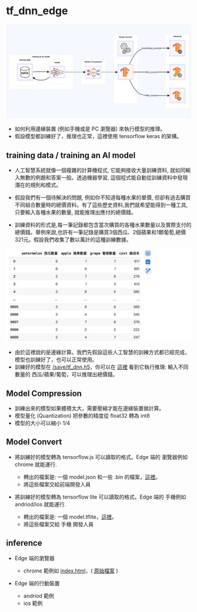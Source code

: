 
# tf_dnn_edge

![from repo](img/img1.png)

- 如何利用邊緣裝置 (例如手機或是 PC 瀏覽器) 來執行模型的推理。
- 假設模型都訓練好了，推理也正常，這裡使用 tensorflow keras 的架構。

## training data / training an AI model

- 人工智慧系統就像一個複雜的計算機程式, 它能夠接收大量訓練資料, 就如同輸入無數的例題和答案一般。透過機器學習, 這個程式能自動從訓練資料中發現潛在的規則和模式。

- 假設我們有一個待解決的問題, 例如你不知道每種水果的單價, 但卻有過去購買不同組合數量時的總價資料。有了這些歷史資料,我們就希望能得到一種工具, 只要輸入各種水果的數量, 就能推理出應付的總價錢。

- 訓練資料的形式是,每一筆記錄都包含當次購買的各種水果數量以及實際支付的總價錢。舉例來說,也許有一筆記錄是購買3個西瓜、2個蘋果和1顆葡萄,總價321元。假設我們收集了數以萬計的這種訓練數據。

![from repo](img/img2.png)

- 由於這裡說的是邊緣計算。我們先假設這些人工智慧的訓練方式都已經完成，模型也訓練好了，也可以正常使用。
- 訓練好的模型在 [/save/tf_dnn.h5](https://gitlab.com/jiechau/tf_dnn_edge/blob/main/save/tf_dnn.h5)，你可以在 [這裡](https://colab.research.google.com/drive/1tSGHG66SPwY1IPXWLW7VIWmc0JIx9eh1?usp=sharing) 看到它執行推理: 輸入不同數量的 西瓜/蘋果/葡萄，可以推理出總價錢。

## Model Compression 

- 訓練出來的模型如果體積太大，需要壓縮才能在邊緣裝置做計算。
- 模型量化 (Quantization) 把參數的精度從 float32 轉為 int8
- 模型的大小可以縮小 1/4

## Model Convert

- 將訓練好的模型轉為 tensorflow.js 可以讀取的格式。Edge 端的 瀏覽器例如 chrome 就能運行.
    - 轉出的檔案是: 一個 model.json 和一些 .bin 的檔案，[這裡](https://gitlab.com/jiechau/tf_dnn_edge/-/tree/main/tfjs?ref_type=heads)。
    - 將這些檔案交給前端開發人員

- 將訓練好的模型轉為 tensorflow lite 可以讀取的格式。Edge 端的 手機例如 andriod/ios 就能運行.
    - 轉出的檔案是: 一個 model.tflite，[這裡](https://gitlab.com/jiechau/tf_dnn_edge/-/tree/main/tflite?ref_type=heads)。
    - 將這些檔案交給 手機 開發人員

## inference

- Edge 端的瀏覽器
    - chrome 範例如 [index.html](https://jiechau.gitlab.io/tf_dnn_edge/index.html)，( [原始檔案](https://gitlab.com/jiechau/tf_dnn_edge/-/tree/main/public?ref_type=heads) )

- Edge 端的行動裝置
    - andriod 範例
    - ios 範例

